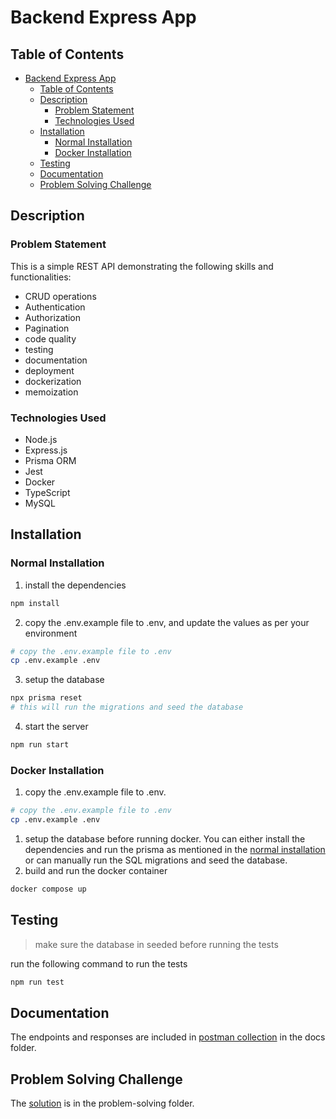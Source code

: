 # Backend Express App

## Table of Contents

- [Backend Express App](#backend-express-app)
  - [Table of Contents](#table-of-contents)
  - [Description](#description)
    - [Problem Statement](#problem-statement)
    - [Technologies Used](#technologies-used)
  - [Installation](#installation)
    - [Normal Installation](#normal-installation)
    - [Docker Installation](#docker-installation)
  - [Testing](#testing)
  - [Documentation](#documentation)
  - [Problem Solving Challenge](#problem-solving-challenge)

## Description

### Problem Statement

This is a simple REST API demonstrating the following skills and functionalities:

- CRUD operations
- Authentication
- Authorization
- Pagination
- code quality
- testing
- documentation
- deployment
- dockerization
- memoization

### Technologies Used

- Node.js
- Express.js
- Prisma ORM
- Jest
- Docker
- TypeScript
- MySQL

## Installation

### Normal Installation

1. install the dependencies

```bash
npm install
```

2. copy the .env.example file to .env, and update the values as per your environment

```bash
# copy the .env.example file to .env
cp .env.example .env
```

3. setup the database

```bash
npx prisma reset
# this will run the migrations and seed the database
```

4. start the server

```bash
npm run start
```

### Docker Installation

1. copy the .env.example file to .env.

```bash
# copy the .env.example file to .env
cp .env.example .env
```

1. setup the database before running docker. You can either install the dependencies and run the prisma as mentioned in the [normal installation](#normal-installation) or can manually run the SQL migrations and seed the database.
2. build and run the docker container

```bash
docker compose up
```

## Testing

> make sure the database in seeded before running the tests

run the following command to run the tests

```bash
npm run test
```

## Documentation

The endpoints and responses are included in [postman collection](./docs/NADSOFT%20Assignment.postman_collection.json) in the docs folder.

## Problem Solving Challenge

The [solution](./problem-solving/solution.md) is in the problem-solving folder.
